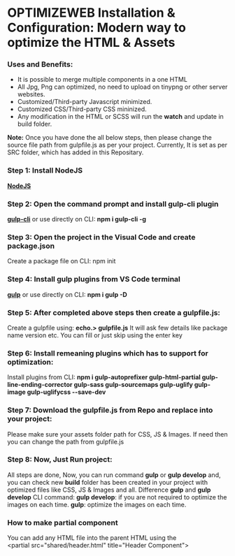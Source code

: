 <!--
Created By: Suyog Navgale
"version": "1.1.0",
"description": "Modern way to optimize static HTML and Assets",
"license": "ISC"
-->

# OPTIMIZEWEB Installation & Configuration: Modern way to optimize the HTML & Assets

### Uses and Benefits:

- It is possible to merge multiple components in a one HTML
- All Jpg, Png can optimized, no need to upload on tinypng or other server websites.
- Customized/Third-party Javascript minimized.
- Customized CSS/Third-party CSS mininized.
- Any modification in the HTML or SCSS will run the **watch** and update in build folder.

**Note:** Once you have done the all below steps, then please change the source file path from gulpfile.js as per your project.
Currently, It is set as per SRC folder, which has added in this Repositary.

### Step 1: Install NodeJS

**[NodeJS](https://nodejs.org/en/)**

### Step 2: Open the command prompt and install gulp-cli plugin

**[gulp-cli](https://www.npmjs.com/package/gulp-cli)** or use directly on CLI: **npm i gulp-cli -g**

### Step 3: Open the project in the Visual Code and create package.json

Create a package file on CLI: npm init

### Step 4: Install gulp plugins from VS Code terminal

**[gulp](https://www.npmjs.com/package/gulp)** or use directly on CLI: **npm i gulp -D**

### Step 5: After completed above steps then create a gulpfile.js:

Create a gulpfile using: **echo.> gulpfile.js**
It will ask few details like package name version etc. You can fill or just skip using the enter key

### Step 6: Install remeaning plugins which has to support for optimization:

Install plugins from CLI: **npm i gulp-autoprefixer gulp-html-partial gulp-line-ending-corrector gulp-sass gulp-sourcemaps gulp-uglify gulp-image gulp-uglifycss --save-dev**

### Step 7: Download the gulpfile.js from Repo and replace into your project:

Please make sure your assets folder path for CSS, JS & Images. If need then you can change the path from gulpfile.js

### Step 8: Now, Just Run project:

All steps are done, Now, you can run command **gulp** or **gulp develop** and,
you can check new **build** folder has been created in your project with optimized files like CSS, JS & Images and all.
Difference **gulp** and **gulp develop** CLI command:
**gulp develop**: if you are not required to optimize the images on each time.
**gulp**: optimize the images on each time.

### How to make partial component

You can add any HTML file into the parent HTML using the <br>
\<partial src="shared/header.html" title="Header Component"></partial>
